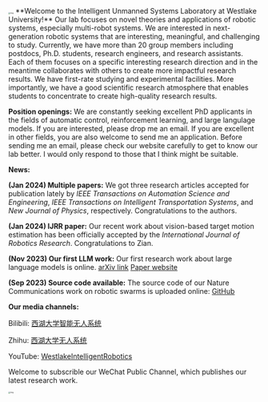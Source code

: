 <img src="https://shiyuzhao.westlake.edu.cn/images/1111.png" alt="img" style="zoom: 25%;" />
**Welcome to the Intelligent Unmanned Systems Laboratory at Westlake University!** Our lab focuses on novel theories and applications of robotic systems, especially multi-robot systems. We are interested in next-generation robotic systems that are interesting, meaningful, and challenging to study. Currently, we have more than 20 group members including postdocs, Ph.D. students, research engineers, and research assistants. Each of them focuses on a specific interesting research direction and in the meantime collaborates with others to create more impactful research results. We have first-rate studying and experimental facilities. More importantly, we have a good scientific research atmosphere that enables students to concentrate to create high-quality research results.

**Position openings:** We are constantly seeking excellent PhD applicants in the fields of automatic control, reinforcement learning, and large langulage models. If you are interested, please drop me an email. If you are excellent in other fields, you are also welcome to send me an application. Before sending me an email, please check our website carefully to get to know our lab better. I would only respond to those that I think might be suitable.

**News:**

**(Jan 2024) Multiple papers:** We got three research articles accepted for publication lately by *IEEE Transactions on Automation Science and Engineering*, *IEEE Transactions on Intelligent Transportation Systems*, and *New Journal of Physics*, respectively. Congratulations to the authors.

**(Jan 2024) IJRR paper:** Our recent work about vision-based target motion estimation has been officially accepted by the *International Journal of Robotics Research*. Congratulations to Zian.

**(Nov 2023) Our first LLM work:** Our first research work about large language models is online. [arXiv link](https://arxiv.org/abs/2310.20151) [Paper website](https://westlakeintelligentrobotics.github.io/ConsensusLLM/)

**(Sep 2023) Source code available:** The source code of our Nature Communications work on robotic swarms is uploaded online: [GitHub](https://github.com/WestlakeIntelligentRobotics/Shape-assembly-code)

**Our media channels:**

Bilibili: [西湖大学智能无人系统](https://space.bilibili.com/2044042934)

Zhihu: [西湖大学无人系统](https://www.zhihu.com/people/6a90e389b176a5cd201ec3860c8adbd7)

YouTube: [WestlakeIntelligentRobotics](https://www.youtube.com/channel/UCztGtS5YYiNv8x3pj9hLVgg)

Welcome to subscrible our WeChat Public Channel, which publishes our latest research work.

<img src="https://shiyuzhao.westlake.edu.cn/__local/E/40/F6/1F81BDAA7CDEC95BDCE30C65284_82734B37_26A37.jpg?e=.jpg" alt="img" style="zoom: 25%;" />
